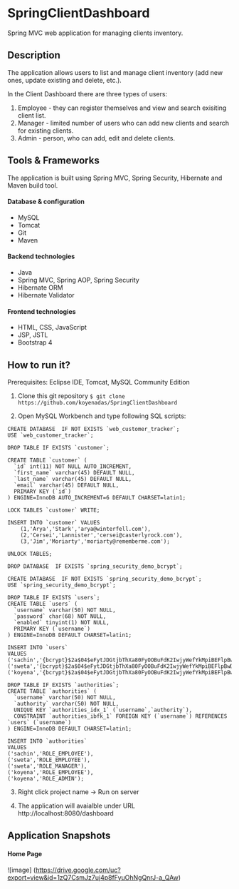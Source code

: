 # SpringClientDashboard
Spring MVC web application for managing clients inventory.


## Description
The application allows users to list and manage client inventory (add new ones, update existing and delete, etc.).

In the Client Dashboard there are three types of users:

1. Employee - they can register themselves and view and search exisiting client list.
2. Manager - limited number of users who can add new clients and search for existing clients. 
3. Admin - person, who can add, edit and delete clients.

## Tools & Frameworks
The application is built using Spring MVC, Spring Security, Hibernate and Maven build tool.

#### Database & configuration

- MySQL
- Tomcat
- Git
- Maven

#### Backend technologies

- Java
- Spring MVC, Spring AOP, Spring Security
- Hibernate ORM
- Hibernate Validator

#### Frontend technologies

- HTML, CSS, JavaScript
- JSP, JSTL
- Bootstrap 4

## How to run it?
Prerequisites: Eclipse IDE, Tomcat, MySQL Community Edition

1. Clone this git repository
`$ git clone https://github.com/koyenadas/SpringClientDashboard`

2. Open MySQL Workbench and type following SQL scripts:
``` mysql 
CREATE DATABASE  IF NOT EXISTS `web_customer_tracker`;
USE `web_customer_tracker`;

DROP TABLE IF EXISTS `customer`;

CREATE TABLE `customer` (
  `id` int(11) NOT NULL AUTO_INCREMENT,
  `first_name` varchar(45) DEFAULT NULL,
  `last_name` varchar(45) DEFAULT NULL,
  `email` varchar(45) DEFAULT NULL,
  PRIMARY KEY (`id`)
) ENGINE=InnoDB AUTO_INCREMENT=6 DEFAULT CHARSET=latin1;

LOCK TABLES `customer` WRITE;

INSERT INTO `customer` VALUES 
	(1,'Arya','Stark','arya@winterfell.com'),
	(2,'Cersei','Lannister','cersei@casterlyrock.com'),
	(3,'Jim','Moriarty','moriarty@rememberme.com');

UNLOCK TABLES;
```

``` mysql 
DROP DATABASE  IF EXISTS `spring_security_demo_bcrypt`;

CREATE DATABASE  IF NOT EXISTS `spring_security_demo_bcrypt`;
USE `spring_security_demo_bcrypt`;

DROP TABLE IF EXISTS `users`;
CREATE TABLE `users` (
  `username` varchar(50) NOT NULL,
  `password` char(68) NOT NULL,
  `enabled` tinyint(1) NOT NULL,
  PRIMARY KEY (`username`)
) ENGINE=InnoDB DEFAULT CHARSET=latin1;

INSERT INTO `users` 
VALUES 
('sachin','{bcrypt}$2a$04$eFytJDGtjbThXa80FyOOBuFdK2IwjyWefYkMpiBEFlpBwDH.5PM0K',1),
('sweta','{bcrypt}$2a$04$eFytJDGtjbThXa80FyOOBuFdK2IwjyWefYkMpiBEFlpBwDH.5PM0K',1),
('koyena','{bcrypt}$2a$04$eFytJDGtjbThXa80FyOOBuFdK2IwjyWefYkMpiBEFlpBwDH.5PM0K',1);

DROP TABLE IF EXISTS `authorities`;
CREATE TABLE `authorities` (
  `username` varchar(50) NOT NULL,
  `authority` varchar(50) NOT NULL,
  UNIQUE KEY `authorities_idx_1` (`username`,`authority`),
  CONSTRAINT `authorities_ibfk_1` FOREIGN KEY (`username`) REFERENCES `users` (`username`)
) ENGINE=InnoDB DEFAULT CHARSET=latin1;

INSERT INTO `authorities` 
VALUES 
('sachin','ROLE_EMPLOYEE'),
('sweta','ROLE_EMPLOYEE'),
('sweta','ROLE_MANAGER'),
('koyena','ROLE_EMPLOYEE'),
('koyena','ROLE_ADMIN');

```

3. Right click project name -> Run on server

4. The application will avaialble under URL http://localhost:8080/dashboard

## Application Snapshots

#### Home Page

![image] (https://drive.google.com/uc?export=view&id=1zQ7CsmJz7uj4p8fFyuOhNgQnrJ-a_QAw)
